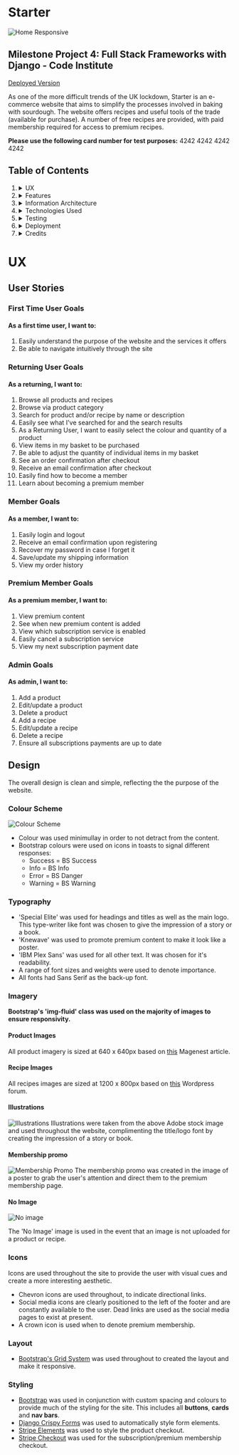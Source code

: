 # Starter

![Home Responsive](./static/images/readme-images/home-responsive.png)
## Milestone Project 4: Full Stack Frameworks with Django - Code Institute

[Deployed Version](https://starter-sourdough.herokuapp.com/)

As one of the more difficult trends of the UK lockdown, Starter is an e-commerce website that aims to simplify the processes involved in baking with sourdough. The website offers recipes and useful tools of the trade (available for purchase). A number of free recipes are provided, with paid membership required for access to premium recipes.

**Please use the following card number for test purposes:**
4242 4242 4242 4242

## Table of Contents

1. <details><summary>UX</summary>

   - [User Stories](#user-stories)

     - [First Time User Goals](#first-time-user-goals)
     - [Returning User Goals](#returning-user-goals)
     - [Member Goals](#returning-user-goals)
     - [Premium Member Goals](#premium-member-goals)
     - [Admin](#admin-goals)

   - [Design](#design)
     - [Colour Scheme](#colour-scheme)
     - [Typography](#typography)
     - [Imagery](#imagery)
     - [Icons](#icons)
     - [Layout](#layout)
     - [Styling](#styling)
     - [Wireframes](#wireframes)
         </details>

2. <details><summary>Features</summary>

   - [Existing Features](#existing-features)

     - [Elements on every page](#elements-on-every-page)
     - [Shop](#shop)
     - [Product Details](#product-details)
     - [Basket](#basket)
     - [Product Checkout](#checkout)
     - [Recipes](#recipes)
     - [Recipe](#recipe)
     - [Premium](#add-plant-page)
     - [Subscription Checkout](#subscription-checkout)
     - [Stripe Subscription Checkout](#stripe-subscription-checkout)
     - [User Account](#user-acccount)
     - [Subscription Settings][#subscription-settings]
     - [Allauth Pages][#allauth-pages]

   - [Features Left to Implement](#features-left-to-implement)
     </details>

3. <details><summary>Information Architecture
   </summary>

   - [Database Choice](#database-choice)

   - [Collections Data Structure](#collections-data-structure)

   </details>

4. <details><summary>Technologies Used
   </summary>

   - [Languages](#languages)

   - [Frameworks, Libraries & Programs Used](#frameworks,-libraries-&-programs-used)

   </details>

5. <details><summary>Testing
   </summary>

   - [testing.md](./testing.md)

   </details>

6. <details><summary>Deployment
   </summary>

   - [Requirements](#requirements)

   - [Making a Local Clone on Gitpod](#making-a-local-clone-on-gitpod)

   - [Heroku Deployment](#heroku-deployment)

   </details>

7. <details><summary>Credits
   </summary>

   - [Content](#content)

   - [Media](#media)

   - [Code](#code)

   - [Acknowledgements](#acknowledgements)
   </details>


# UX

## User Stories

### First Time User Goals 
#### As a first time user, I want to: 

1. Easily understand the purpose of the website and the services it offers
2. Be able to navigate intuitively through the site


### Returning User Goals
#### As a returning, I want to:

1. Browse all products and recipes
2. Browse via product category
3. Search for product and/or recipe by name or description
4. Easily see what I've searched for and the search results
5. As a Returning User, I want to easily select the colour and quantity of a product
6. View items in my basket to be purchased
7. Be able to adjust the quantity of individual items in my basket 
8. See an order confirmation after checkout
9. Receive an email confirmation after checkout
10. Easily find how to become a member
11. Learn about becoming a premium member


### Member Goals
#### As a member, I want to:

1. Easily login and logout
2. Receive an email confirmation upon registering
3. Recover my password in case I forget it
4. Save/update my shipping information
5. View my order history


### Premium Member Goals
#### As a premium member, I want to:

1. View premium content 
2. See when new premium content is added
3. View which subscription service is enabled
4. Easily cancel a subscription service
5. View my next subscription payment date


### Admin Goals
#### As admin, I want to:

1. Add a product
2. Edit/update a product
3. Delete a product
4. Add a recipe 
5. Edit/update a recipe 
6. Delete a recipe
7. Ensure all subscriptions payments are up to date


## Design

The overall design is clean and simple, reflecting the the purpose of the website. 

### Colour Scheme

![Colour Scheme](./static/images/readme-images/colour-scheme.png)

- Colour was used minimullay in order to not detract from the content.
- Bootstrap colours were used on icons in toasts to signal different responses:
    - Success = BS Success
    - Info = BS Info
    - Error = BS Danger
    - Warning = BS Warning 


### Typography

- 'Special Elite' was used for headings and titles as well as the main logo. This type-writer like font was chosen to give the impression of a story or a book. 
- 'Knewave' was used to promote premium content to make it look like a poster.
- 'IBM Plex Sans' was used for all other text. It was chosen for it's readability. 
- A range of font sizes and weights were used to denote importance.
- All fonts had Sans Serif as the back-up font. 


### Imagery
**Bootstrap's 'img-fluid' class was used on the majority of images to ensure responsivity.**

#### Product Images
All product imagery is sized at 640 x 640px based on [this](https://store.magenest.com/blog/ecommerce-product-image/#:~:text=or%20just%20larger.-,Medium%20size%3A%20Product%20pages,or%20800%20x%20800%20image.) Magenest article.

#### Recipe Images
All recipes images are sized at 1200 x 800px based on [this](https://wordpress.org/support/topic/ideal-recipe-picture-size/#:~:text=So%20to%20answer%20the%20size,access%20to%20the%20larger%20images.) Wordpress forum. 

#### Illustrations
![Illustrations](./static/images/readme-images/illustrations.png)
Illustrations were taken from the above Adobe stock image and used throughout the website, complimenting the title/logo font by creating the impression of a story or book. 


#### Membership promo
![Membership Promo](./static/images/member-promo.png)
The membership promo was created in the image of a poster to grab the user's attention and direct them to the premium membership page. 

#### No Image
![No image](./static/images/noimage.png)

The 'No Image' image is used in the event that an image is not uploaded for a product or recipe. 

### Icons
Icons are used throughout the site to provide the user with visual cues and create a more interesting aesthetic.

- Chevron icons are used throughout, to indicate directional links.
- Social media icons are clearly positioned to the left of the footer and are constantly available to the user. Dead links are used as the social media pages to exist at present.
- A crown icon is used when to denote premium membership. 

### Layout
- [Bootstrap's Grid System](https://getbootstrap.com/docs/5.0/layout/grid/) was used throughout to created the layout and make it responsive.

### Styling
- [Bootstrap](https://getbootstrap.com/) was used in conjunction with custom spacing and colours to provide much of the styling for the site. This includes all **buttons**, **cards** and **nav bars**.
- [Django Crispy Forms](https://django-crispy-forms.readthedocs.io/) was used to automatically style form elements.
- [Stripe Elements](https://stripe.com/docs/stripe-js) was used to style the product checkout.
- [Stripe Checkout](https://stripe.com/docs/payments/checkout) was used for the subscription/premium membership checkout. 









